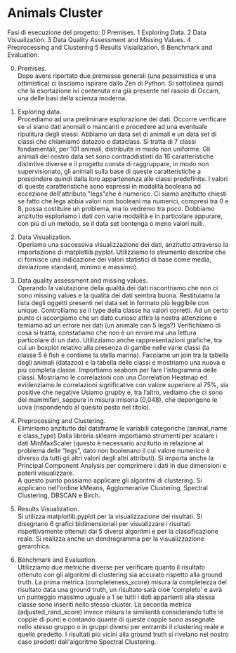 # Animals Cluster

Fasi di esecuzione del progetto:
0	Premises.
1	Exploring Data.
2	Data Visualization.
3	Data Quality Assessment and Missing Values.
4	Preprocessing and Clustering
5	Results Visialization.
6	Benchmark and Evaluation.


0.	Premises.  
Dopo avere riportato due premesse generali (una pessimistica e una ottimistica) ci lasciamo ispirare dallo Zen di Python. Si sottolinea quindi che la esortazione ivi contenuta era già presente nel rasoio di Occam, una delle basi della scienza moderna.

1.	 Exploring data.  
Procediamo ad una preliminare esplorazione dei dati. Occorre verificare se vi siano dati anomali o mancanti e procedere ad una eventuale ripulitura degli stessi.  Abbiamo un data set di animali e un data set di classi che chiamiamo datazoo e dataclass. Si tratta di 7 classi fondamentali, per 101 animali, distribuite in modo non uniforme. Gli animali del nostro data set sono contraddistinti da 16 caratteristiche distintive diverse e il progetto consta di raggruppare, in modo non supervisionato, gli animali sulla base di queste caratteristiche a prescindere quindi dalla loro appartenenza alle classi predefinite.
I valori di queste caratteristiche sono espressi in modalità booleana ad eccezione dell'attributo "legs"che è numerico. Ci siamo anzitutto chiesti se fatto che legs abbia valori non booleani ma numerici, compresi tra 0 e 8, possa costituire un problema, ma lo vedremo tra poco. 
Dobbiamo anzitutto esploriamo i dati con varie modalità e in particolare appurare, con più di un metodo, se il data set contenga o meno valori nulli.

2.	Data Visualization.  
Operiamo una successiva visualizzazione dei dati, anzitutto attraverso la importazione di matplotlib.pyplot. 
Utilizziamo lo strumento describe che ci fornisce una indicazione dei valori statistici di base come media, deviazione standard, minimo e massimo).

3.	Data quality assessment and missing values.    
Operando la valutazione della qualità dei dati riscontriamo che non ci sono missing values e la qualità dei dati sembra buona. 
Restituiamo la lista degli oggetti presenti nel data set in formato più leggibile con unique. Controlliamo se il type della classe ha valori corretti. 
Ad un certo punto ci accorgiamo che un dato curioso attira la nostra attenzione e temiamo ad un errore nei dati (un animale con 5 legs?) Verifichiamo di cosa si tratta, constatiamo che non è un errore ma una lettura particolare di un dato. Utilizziamo anche rappresentazioni grafiche, tra cui un boxplot relativo alla presenza di gambe nelle varie classi (la classe 5 è fish e contiene la stella marina).
Facciamo un join tra la tabella degli animali (datazoo) e la tabella delle classi e mostriamo una nuova e più completa classe. 
Importiamo seaborn per fare l'istogramma delle classi.
Mostriamo le correlazioni con una Correlation Heatmap ed evidenziamo le correlazioni significative con valore superiore al 75%, sia positive che negative
Usiamo grupby e, tra l’altro, vediamo che ci sono dei mammiferi, seppure in misura irrisoria (0,048), che depongono le uova (rispondendo al quesito posto nel titolo).

4.	Preprocessing and Clustering.  
Eliminiamo anzitutto dal dataframe le variabili categoriche (animal_name e class_type)
Dalla libreria sklearn importiamo strumenti per scalare i dati MinMaxScaler (questo è necessario anzitutto in relazione al problema delle “legs”, dato non boolenano il cui valore numerico è diverso da tutti gli altri valori degli altri attributi).
Si importa anche la Principal Component Analysis per comprimere i dati in due dimensioni e poterli visualizzare.  
A questo punto possiamo applicare gli algoritmi di clustering. Si applicano nell'ordine kMeans, Agglomerarive Clustering, Spectral Clustering, DBSCAN e Birch. 

5.	Results Visualization.    
Si utilizza matplotlib.pyplot per la visualizzazione dei risultati. 
Si disegnano 6 grafici bidimensionali per visualizzare i risultati rispettivamente ottenuti dai 5 diversi algoritmi e per la classificazione reale.
Si realizza anche un dendrogramma per la visualizzazione gerarchica.

6.	Benchmark and Evaluation.    
Utilizziamo due metriche diverse per verificare quanto il risultato ottenuto con gli algoritmi di clustering sia accurato rispetto alla ground truth.
La prima metrica (completeness_score) misura la completezza del risultato data una ground truth, un risultato sarà cioè 'completo' e avrà un punteggio massimo uguale a 1 se tutti i dati appartenti alla stessa classe sono inseriti nello stesso cluster.
La seconda metrica (adjusted_rand_score) invece misura la similiarità considerando tutte le coppie di punti e contando quante di queste coppie sono assegnate nello stesso gruppo o in gruppi diversi per entrambi il clustering reale e quello predetto.
I risultati più vicini alla ground truth si rivelano nel nostro caso prodotti dall'algoritmo Spectral Clustering.



